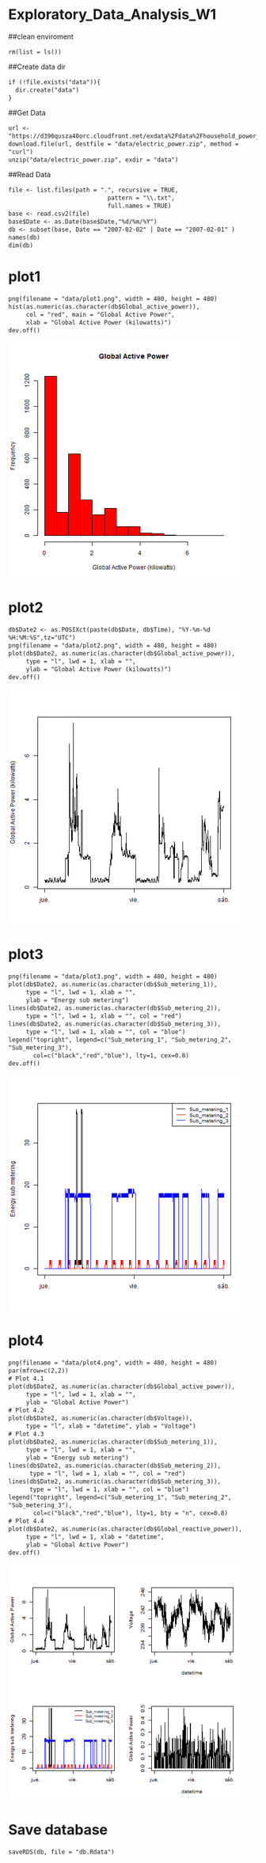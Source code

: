 # Exploratory_Data_Analysis_W1

##clean enviroment
```
rm(list = ls())
```

##Create data dir
```
if (!file.exists("data")){
  dir.create("data")
}
```

##Get Data
```
url <- "https://d396qusza40orc.cloudfront.net/exdata%2Fdata%2Fhousehold_power_consumption.zip"
download.file(url, destfile = "data/electric_power.zip", method = "curl")
unzip("data/electric_power.zip", exdir = "data")
```

##Read Data
```
file <- list.files(path = ".", recursive = TRUE,
                            pattern = "\\.txt", 
                            full.names = TRUE)
base <- read.csv2(file)
base$Date <- as.Date(base$Date,"%d/%m/%Y")
db <- subset(base, Date == "2007-02-02" | Date == "2007-02-01" )
names(db)
dim(db)
```

# plot1
```
png(filename = "data/plot1.png", width = 480, height = 480)
hist(as.numeric(as.character(db$Global_active_power)), 
     col = "red", main = "Global Active Power", 
     xlab = "Global Active Power (kilowatts)")
dev.off()
```
![PLOT1](https://github.com/LeerySpice/Exploratory_Data_Analysis_W1/blob/master/data/plot1.png)

# plot2
```
db$Date2 <- as.POSIXct(paste(db$Date, db$Time), "%Y-%m-%d %H:%M:%S",tz="UTC")
png(filename = "data/plot2.png", width = 480, height = 480)
plot(db$Date2, as.numeric(as.character(db$Global_active_power)),
     type = "l", lwd = 1, xlab = "",
     ylab = "Global Active Power (kilowatts)")
dev.off()
```
![PLOT2](https://github.com/LeerySpice/Exploratory_Data_Analysis_W1/blob/master/data/plot2.png)

# plot3
```
png(filename = "data/plot3.png", width = 480, height = 480)
plot(db$Date2, as.numeric(as.character(db$Sub_metering_1)),
     type = "l", lwd = 1, xlab = "", 
     ylab = "Energy sub metering")
lines(db$Date2, as.numeric(as.character(db$Sub_metering_2)),
     type = "l", lwd = 1, xlab = "", col = "red")
lines(db$Date2, as.numeric(as.character(db$Sub_metering_3)),
     type = "l", lwd = 1, xlab = "", col = "blue")
legend("topright", legend=c("Sub_metering_1", "Sub_metering_2", "Sub_metering_3"),
       col=c("black","red","blue"), lty=1, cex=0.8)
dev.off()
```
![PLOT3](https://github.com/LeerySpice/Exploratory_Data_Analysis_W1/blob/master/data/plot3.png)

# plot4
```
png(filename = "data/plot4.png", width = 480, height = 480)
par(mfrow=c(2,2))
# Plot 4.1 
plot(db$Date2, as.numeric(as.character(db$Global_active_power)),
     type = "l", lwd = 1, xlab = "",
     ylab = "Global Active Power")
# Plot 4.2
plot(db$Date2, as.numeric(as.character(db$Voltage)), 
     type = "l", xlab = "datetime", ylab = "Voltage")
# Plot 4.3
plot(db$Date2, as.numeric(as.character(db$Sub_metering_1)),
     type = "l", lwd = 1, xlab = "", 
     ylab = "Energy sub metering")
lines(db$Date2, as.numeric(as.character(db$Sub_metering_2)),
      type = "l", lwd = 1, xlab = "", col = "red")
lines(db$Date2, as.numeric(as.character(db$Sub_metering_3)),
      type = "l", lwd = 1, xlab = "", col = "blue")
legend("topright", legend=c("Sub_metering_1", "Sub_metering_2", "Sub_metering_3"),
       col=c("black","red","blue"), lty=1, bty = "n", cex=0.8)
# Plot 4.4
plot(db$Date2, as.numeric(as.character(db$Global_reactive_power)),
     type = "l", lwd = 1, xlab = "datetime",
     ylab = "Global Active Power")
dev.off()
```
![PLOT4](https://github.com/LeerySpice/Exploratory_Data_Analysis_W1/blob/master/data/plot4.png)

# Save database
```
saveRDS(db, file = "db.Rdata")
```
